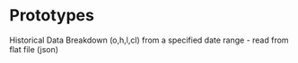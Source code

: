 # Prototypes
Historical Data Breakdown (o,h,l,cl) from a specified date range - read from flat file (json)
